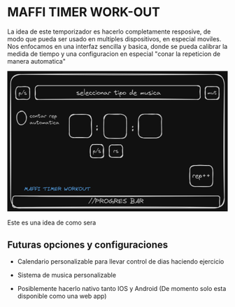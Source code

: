 # MAFFI TIMER WORK-OUT

La idea de este temporizador es hacerlo completamente resposive, de modo que pueda ser usado en multiples dispositivos, en especial moviles. Nos enfocamos en una interfaz sencilla y basica, donde se pueda calibrar la medida de tiempo y una configuracion en especial "conar la repeticion de manera automatica"

![BOCETO](<public/MAFFI TIMMER WORKOUT.png>)

Este es una idea de como sera

## Futuras opciones y configuraciones

- Calendario personalizable para llevar control de dias haciendo ejercicio

- Sistema de musica personalizable

- Posiblemente hacerlo nativo tanto IOS y Android (De momento solo esta disponible como una web app)
